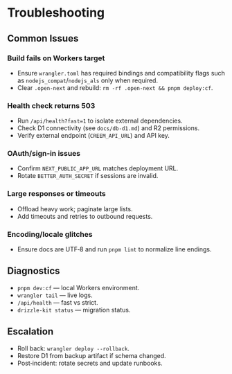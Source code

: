 # Troubleshooting

## Common Issues

### Build fails on Workers target
- Ensure `wrangler.toml` has required bindings and compatibility flags such as `nodejs_compat`/`nodejs_als` only when required.
- Clear `.open-next` and rebuild: `rm -rf .open-next && pnpm deploy:cf`.

### Health check returns 503
- Run `/api/health?fast=1` to isolate external dependencies.
- Check D1 connectivity (see `docs/db-d1.md`) and R2 permissions.
- Verify external endpoint (`CREEM_API_URL`) and API key.

### OAuth/sign‑in issues
- Confirm `NEXT_PUBLIC_APP_URL` matches deployment URL.
- Rotate `BETTER_AUTH_SECRET` if sessions are invalid.

### Large responses or timeouts
- Offload heavy work; paginate large lists.
- Add timeouts and retries to outbound requests.

### Encoding/locale glitches
- Ensure docs are UTF‑8 and run `pnpm lint` to normalize line endings.

## Diagnostics
- `pnpm dev:cf` — local Workers environment.
- `wrangler tail` — live logs.
- `/api/health` — fast vs strict.
- `drizzle-kit status` — migration status.

## Escalation
- Roll back: `wrangler deploy --rollback`.
- Restore D1 from backup artifact if schema changed.
- Post‑incident: rotate secrets and update runbooks.

